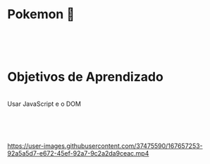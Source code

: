 # Pokemon  :whale2:
<br>
<br>
<br>
<h1>Objetivos de Aprendizado </h1> <br>
Usar JavaScript e o DOM 
<br></br>

<br></br>

https://user-images.githubusercontent.com/37475590/167657253-92a5a5d7-e672-45ef-92a7-9c2a2da9ceac.mp4

